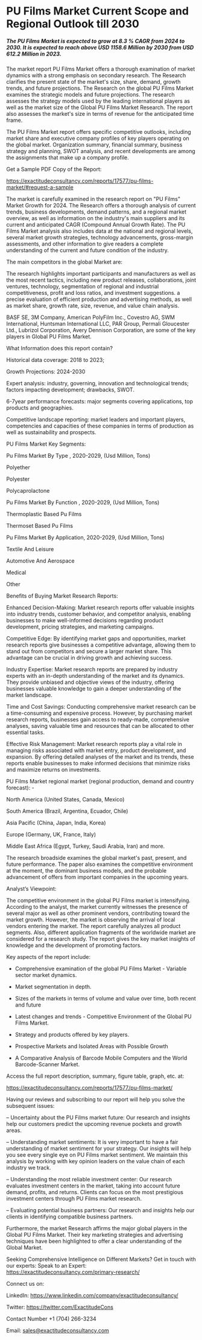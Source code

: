 # PU Films Market Current Scope and Regional Outlook till 2030

##### The PU Films Market is expected to grow at 8.3 % CAGR from 2024 to 2030. It is expected to reach above USD 1158.6 Million by 2030 from USD 612.2 Million in 2023.

The market report PU Films Market offers a thorough examination of market dynamics with a strong emphasis on secondary research. The Research clarifies the present state of the market's size, share, demand, growth trends, and future projections. The Research on the global PU Films Market examines the strategic models and future projections. The research assesses the strategy models used by the leading international players as well as the market size of the Global PU Films Market Research. The report also assesses the market's size in terms of revenue for the anticipated time frame.

The PU Films Market report offers specific competitive outlooks, including market share and executive company profiles of key players operating on the global market. Organization summary, financial summary, business strategy and planning, SWOT analysis, and recent developments are among the assignments that make up a company profile.

Get a Sample PDF Copy of the Report:

https://exactitudeconsultancy.com/reports/17577/pu-films-market/#request-a-sample

The market is carefully examined in the research report on "PU Films" Market Growth for 2024. The Research offers a thorough analysis of current trends, business developments, demand patterns, and a regional market overview, as well as information on the industry's main suppliers and its current and anticipated CAGR (Compound Annual Growth Rate). The PU Films Market analysis also includes data at the national and regional levels, several market growth strategies, technology advancements, gross-margin assessments, and other information to give readers a complete understanding of the current and future condition of the industry.

The main competitors in the global Market are:

The research highlights important participants and manufacturers as well as the most recent tactics, including new product releases, collaborations, joint ventures, technology, segmentation of regional and industrial competitiveness, profit and loss ratios, and investment suggestions. a precise evaluation of efficient production and advertising methods, as well as market share, growth rate, size, revenue, and value chain analysis.

BASF SE, 3M Company, American PolyFilm Inc., Covestro AG, SWM International, Huntsman International LLC, PAR Group, Permali Gloucester Ltd., Lubrizol Corporation, Avery Dennison Corporation, are some of the key players in Global PU Films Market.

What Information does this report contain? 

Historical data coverage: 2018 to 2023;

Growth Projections: 2024-2030

Expert analysis: industry, governing, innovation and technological trends; factors impacting development; drawbacks, SWOT. 

6-7year performance forecasts: major segments covering applications, top products and geographies. 

Competitive landscape reporting: market leaders and important players, competencies and capacities of these companies in terms of production as well as sustainability and prospects.

PU Films Market Key Segments:

Pu Films Market By Type , 2020-2029, (Usd Million, Tons)

Polyether

Polyester

Polycaprolactone

Pu Films Market By Function , 2020-2029, (Usd Million, Tons)

Thermoplastic Based Pu Films

Thermoset Based Pu Films

Pu Films Market By Application, 2020-2029, (Usd Million, Tons)

Textile And Leisure

Automotive And Aerospace

Medical

Other




Benefits of Buying Market Research Reports:

Enhanced Decision-Making: Market research reports offer valuable insights into industry trends, customer behavior, and competitor analysis, enabling businesses to make well-informed decisions regarding product development, pricing strategies, and marketing campaigns.

Competitive Edge: By identifying market gaps and opportunities, market research reports give businesses a competitive advantage, allowing them to stand out from competitors and secure a larger market share. This advantage can be crucial in driving growth and achieving success.

Industry Expertise: Market research reports are prepared by industry experts with an in-depth understanding of the market and its dynamics. They provide unbiased and objective views of the industry, offering businesses valuable knowledge to gain a deeper understanding of the market landscape.

Time and Cost Savings: Conducting comprehensive market research can be a time-consuming and expensive process. However, by purchasing market research reports, businesses gain access to ready-made, comprehensive analyses, saving valuable time and resources that can be allocated to other essential tasks.

Effective Risk Management: Market research reports play a vital role in managing risks associated with market entry, product development, and expansion. By offering detailed analyses of the market and its trends, these reports enable businesses to make informed decisions that minimize risks and maximize returns on investments.

PU Films Market regional market (regional production, demand and country forecast): -

North America (United States, Canada, Mexico)

South America (Brazil, Argentina, Ecuador, Chile)

Asia Pacific (China, Japan, India, Korea)

Europe (Germany, UK, France, Italy)

Middle East Africa (Egypt, Turkey, Saudi Arabia, Iran) and more.

The research broadside examines the global market's past, present, and future performance. The paper also examines the competitive environment at the moment, the dominant business models, and the probable advancement of offers from important companies in the upcoming years.

Analyst’s Viewpoint:

The competitive environment in the global PU Films market is intensifying. According to the analyst, the market currently witnesses the presence of several major as well as other prominent vendors, contributing toward the market growth. However, the market is observing the arrival of local vendors entering the market. The report carefully analyzes all product segments. Also, different application fragments of the worldwide market are considered for a research study. The report gives the key market insights of knowledge and the development of promoting factors.

Key aspects of the report include:

- Comprehensive examination of the global PU Films Market - Variable sector market dynamics.

- Market segmentation in depth.

- Sizes of the markets in terms of volume and value over time, both recent and future

- Latest changes and trends - Competitive Environment of the Global PU Films Market.

- Strategy and products offered by key players.

- Prospective Markets and Isolated Areas with Possible Growth

- A Comparative Analysis of Barcode Mobile Computers and the World Barcode-Scanner Market.

Access the full report description, summary, figure table, graph, etc. at:

https://exactitudeconsultancy.com/reports/17577/pu-films-market/

Having our reviews and subscribing to our report will help you solve the subsequent issues:

– Uncertainty about the PU Films market future: Our research and insights help our customers predict the upcoming revenue pockets and growth areas.

– Understanding market sentiments: It is very important to have a fair understanding of market sentiment for your strategy. Our insights will help you see every single eye on PU Films market sentiment. We maintain this analysis by working with key opinion leaders on the value chain of each industry we track.

– Understanding the most reliable investment center: Our research evaluates investment centers in the market, taking into account future demand, profits, and returns. Clients can focus on the most prestigious investment centers through PU Films market research.

– Evaluating potential business partners: Our research and insights help our clients in identifying compatible business partners.

Furthermore, the market Research affirms the major global players in the Global PU Films Market. Their key marketing strategies and advertising techniques have been highlighted to offer a clear understanding of the Global Market.

Seeking Comprehensive Intelligence on Different Markets? Get in touch with our experts: Speak to an Expert: https://exactitudeconsultancy.com/primary-research/

Connect us on:

LinkedIn: https://www.linkedin.com/company/exactitudeconsultancy/

Twitter: https://twitter.com/ExactitudeCons

Contact Number +1 (704) 266-3234

Email: sales@exactitudeconsultancy.com
